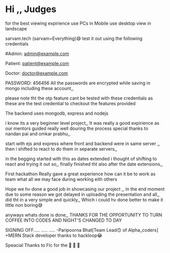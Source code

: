 # Hi ,, Judges


for the best viewing expirience use PCs
in Mobile use desktop view in landscape

sarvam.tech
(sarvam=Everything)😅
test it out using the following credentials

#Admin:
admin@example.com

Patient:
patient@example.com

Doctor:
doctor@example.com

PASSWORD: 456456
All the passwords are encrypted while saving in mongo including these account,,

please note tht the otp feature cant be tested with these credentials as these are the test credential to checkout the features provided


The backend uses mongodb, express and nodejs

i know its a very beginner level project,,
It was really a good expirience as our mentors guided really well douring the process special thanks to nandan pai and omkar prabhu,,

start with ejs and express where front and backend were in same server ,, then i shifted to react to do them in separate servers,,

in the begging started with this as dates extended i thought of shifting to react and trying it out so,, finally finished tht also after the date extensions,,

First hackathon Really gave a great experience how can it be to work as team what all we may face during working eith others

Hope we hv done a good job in showcasing our project ,, in the end moment due to some reason we got delayed in uploading the presentation and all,, did tht in a very simple and quickly,, Which i could hv done better to make it little non boring😅

anyways whats done is done,, THANKS FOR THE OPPORTUNITY TO TURN COFFEE INTO CODES AND NIGHT'S CHANGED TO DAY

SIGNING OFF..... ..... ..... -Paripoorna Bhat[Team Lead🙃 of Alpha_coders]
+MERN Stack developer thanks to hackloop😂

Speacial Thanks to Flc for the 🍪 🍪 🍪